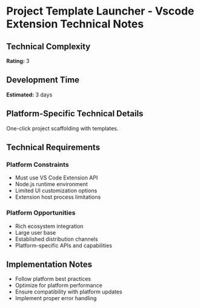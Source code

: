 # Project Template Launcher - Vscode Extension Technical Notes

## Technical Complexity
**Rating:** 3

## Development Time
**Estimated:** 3 days

## Platform-Specific Technical Details
One-click project scaffolding with templates.

## Technical Requirements

### Platform Constraints
- Must use VS Code Extension API
- Node.js runtime environment
- Limited UI customization options
- Extension host process limitations

### Platform Opportunities
- Rich ecosystem integration
- Large user base
- Established distribution channels
- Platform-specific APIs and capabilities

## Implementation Notes
- Follow platform best practices
- Optimize for platform performance
- Ensure compatibility with platform updates
- Implement proper error handling
